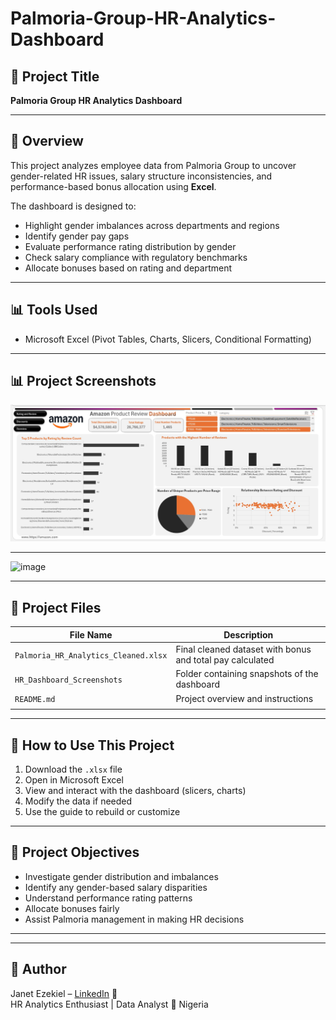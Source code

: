 # Palmoria-Group-HR-Analytics-Dashboard

## 📂 Project Title

**Palmoria Group HR Analytics Dashboard**

---

## 📝 Overview

This project analyzes employee data from Palmoria Group to uncover gender-related HR issues, salary structure inconsistencies, and performance-based bonus allocation using **Excel**.

The dashboard is designed to:

* Highlight gender imbalances across departments and regions
* Identify gender pay gaps
* Evaluate performance rating distribution by gender
* Check salary compliance with regulatory benchmarks
* Allocate bonuses based on rating and department

---

## 📊 Tools Used

* Microsoft Excel (Pivot Tables, Charts, Slicers, Conditional Formatting)

---

## 📊 Project Screenshots

![image](https://github.com/janny2967/Palmoria-Group-HR-Analytics-Dashboard/blob/main/DSN%20Overview.jpg?raw=true)

---

![image](![image](https://github.com/janny2967/Palmoria-Group-HR-Analytics-Dashboard/blob/main/DSN%20Overview.jpg?raw=true))

---

## 📂 Project Files

| File Name                                   | Description                                               |
| ------------------------------------------- | --------------------------------------------------------- |
| `Palmoria_HR_Analytics_Cleaned.xlsx`        | Final cleaned dataset with bonus and total pay calculated |
| `HR_Dashboard_Screenshots`                  | Folder containing snapshots of the dashboard              |
| `README.md`                                 | Project overview and instructions                         |
                    |

---

## 🚀 How to Use This Project

1. Download the `.xlsx` file
2. Open in Microsoft Excel
3. View and interact with the dashboard (slicers, charts)
4. Modify the data if needed
5. Use the guide to rebuild or customize

---

## 📌 Project Objectives

* Investigate gender distribution and imbalances
* Identify any gender-based salary disparities
* Understand performance rating patterns
* Allocate bonuses fairly
* Assist Palmoria management in making HR decisions

---
---

## 🧠 Author
Janet Ezekiel – [LinkedIn](https://www.linkedin.com/in/janet-ezekiel-1183a0372?utm_source=share&utm_campaign=share_via&utm_content=profile&utm_medium=android_app) 🔗  
HR Analytics Enthusiast | Data Analyst
📍 Nigeria

